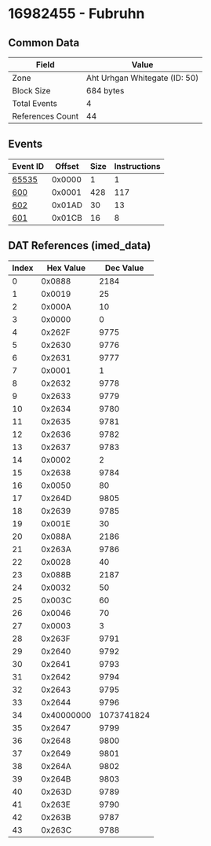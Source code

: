 # 16982455 - Fubruhn

## Common Data

| Field            | Value                         |
|------------------|-------------------------------|
| Zone             | Aht Urhgan Whitegate (ID: 50) |
| Block Size       | 684 bytes                     |
| Total Events     | 4                             |
| References Count | 44                            |

## Events

| Event ID            | Offset   |   Size |   Instructions |
|---------------------|----------|--------|----------------|
| [65535](./65535.md) | 0x0000   |      1 |              1 |
| [600](./600.md)     | 0x0001   |    428 |            117 |
| [602](./602.md)     | 0x01AD   |     30 |             13 |
| [601](./601.md)     | 0x01CB   |     16 |              8 |

## DAT References (imed_data)

|   Index | Hex Value   |   Dec Value |
|---------|-------------|-------------|
|       0 | 0x0888      |        2184 |
|       1 | 0x0019      |          25 |
|       2 | 0x000A      |          10 |
|       3 | 0x0000      |           0 |
|       4 | 0x262F      |        9775 |
|       5 | 0x2630      |        9776 |
|       6 | 0x2631      |        9777 |
|       7 | 0x0001      |           1 |
|       8 | 0x2632      |        9778 |
|       9 | 0x2633      |        9779 |
|      10 | 0x2634      |        9780 |
|      11 | 0x2635      |        9781 |
|      12 | 0x2636      |        9782 |
|      13 | 0x2637      |        9783 |
|      14 | 0x0002      |           2 |
|      15 | 0x2638      |        9784 |
|      16 | 0x0050      |          80 |
|      17 | 0x264D      |        9805 |
|      18 | 0x2639      |        9785 |
|      19 | 0x001E      |          30 |
|      20 | 0x088A      |        2186 |
|      21 | 0x263A      |        9786 |
|      22 | 0x0028      |          40 |
|      23 | 0x088B      |        2187 |
|      24 | 0x0032      |          50 |
|      25 | 0x003C      |          60 |
|      26 | 0x0046      |          70 |
|      27 | 0x0003      |           3 |
|      28 | 0x263F      |        9791 |
|      29 | 0x2640      |        9792 |
|      30 | 0x2641      |        9793 |
|      31 | 0x2642      |        9794 |
|      32 | 0x2643      |        9795 |
|      33 | 0x2644      |        9796 |
|      34 | 0x40000000  |  1073741824 |
|      35 | 0x2647      |        9799 |
|      36 | 0x2648      |        9800 |
|      37 | 0x2649      |        9801 |
|      38 | 0x264A      |        9802 |
|      39 | 0x264B      |        9803 |
|      40 | 0x263D      |        9789 |
|      41 | 0x263E      |        9790 |
|      42 | 0x263B      |        9787 |
|      43 | 0x263C      |        9788 |
